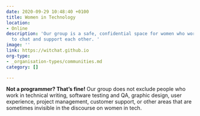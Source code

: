 ```yaml
---
date: 2020-09-29 10:48:40 +0100
title: Women in Technology
location:
- Online
description: 'Our group is a safe, confidential space for women who work in technology
  to chat and support each other. '
image: ''
link: https://witchat.github.io
org-type:
- _organisation-types/communities.md
category: []

---
```

**Not a programmer? That’s fine!** Our group does not exclude people who work in technical writing, software testing and QA, graphic design, user experience, project management, customer support, or other areas that are sometimes invisible in the discourse on women in tech.